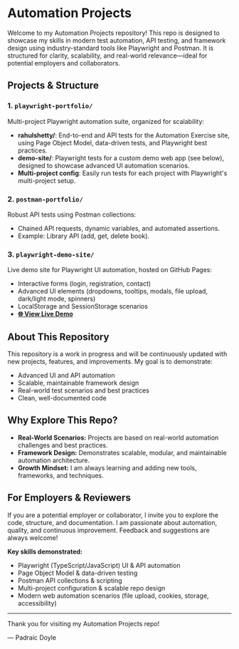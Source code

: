 # Automation Projects

Welcome to my Automation Projects repository! This repo is designed to showcase my skills in modern test automation, API testing, and framework design using industry-standard tools like Playwright and Postman. It is structured for clarity, scalability, and real-world relevance—ideal for potential employers and collaborators.

## Projects & Structure

### 1. `playwright-portfolio/`

Multi-project Playwright automation suite, organized for scalability:

- **rahulshetty/**: End-to-end and API tests for the Automation Exercise site, using Page Object Model, data-driven tests, and Playwright best practices.
- **demo-site/**: Playwright tests for a custom demo web app (see below), designed to showcase advanced UI automation scenarios.
- **Multi-project config**: Easily run tests for each project with Playwright's multi-project setup.

### 2. `postman-portfolio/`

Robust API tests using Postman collections:

- Chained API requests, dynamic variables, and automated assertions.
- Example: Library API (add, get, delete book).

### 3. `playwright-demo-site/`

Live demo site for Playwright UI automation, hosted on GitHub Pages:

- Interactive forms (login, registration, contact)
- Advanced UI elements (dropdowns, tooltips, modals, file upload, dark/light mode, spinners)
- LocalStorage and SessionStorage scenarios
- **[🌐 View Live Demo](https://padraic79.github.io/AutomationProjects/)**

## About This Repository

This repository is a work in progress and will be continuously updated with new projects, features, and improvements. My goal is to demonstrate:

- Advanced UI and API automation
- Scalable, maintainable framework design
- Real-world test scenarios and best practices
- Clean, well-documented code

## Why Explore This Repo?

- **Real-World Scenarios:** Projects are based on real-world automation challenges and best practices.
- **Framework Design:** Demonstrates scalable, modular, and maintainable automation architecture.
- **Growth Mindset:** I am always learning and adding new tools, frameworks, and techniques.

## For Employers & Reviewers

If you are a potential employer or collaborator, I invite you to explore the code, structure, and documentation. I am passionate about automation, quality, and continuous improvement. Feedback and suggestions are always welcome!

**Key skills demonstrated:**

- Playwright (TypeScript/JavaScript) UI & API automation
- Page Object Model & data-driven testing
- Postman API collections & scripting
- Multi-project configuration & scalable repo design
- Modern web automation scenarios (file upload, cookies, storage, accessibility)

---

Thank you for visiting my Automation Projects repo!

— Padraic Doyle
